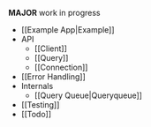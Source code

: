 __MAJOR__ work in progress

* [[Example App|Example]]
* API
    * [[Client]]
    * [[Query]]
    * [[Connection]]
* [[Error Handling]]
* Internals
  * [[Query Queue|Queryqueue]]
* [[Testing]]
* [[Todo]]